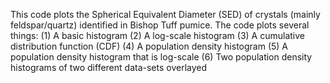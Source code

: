 This code plots the Spherical Equivalent Diameter (SED) of crystals (mainly feldspar/quartz) identified in Bishop Tuff pumice. 
The code plots several things: 
(1) A basic histogram 
(2) A log-scale histogram 
(3) A cumulative distribution function (CDF) 
(4) A population density histogram 
(5) A population density histogram that is log-scale 
(6) Two population density histograms of two different data-sets overlayed 
